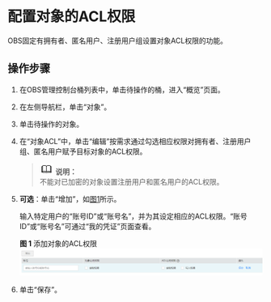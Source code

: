 # 配置对象的ACL权限<a name="zh-cn_topic_0045829106"></a>

OBS固定有拥有者、匿名用户、注册用户组设置对象ACL权限的功能。

## 操作步骤<a name="section5625474717298"></a>

1.  在OBS管理控制台桶列表中，单击待操作的桶，进入“概览”页面。
2.  在左侧导航栏，单击“对象”。
3.  单击待操作的对象。
4.  在“对象ACL”中，单击“编辑”按需求通过勾选相应权限对拥有者、注册用户组、匿名用户赋予目标对象的ACL权限。

    >![](public_sys-resources/icon-note.gif) **说明：**   
    >不能对已加密的对象设置注册用户和匿名用户的ACL权限。  

5.  **可选**：单击“增加”，如[图1](#fig3474335195326)所示。

    输入特定用户的“账号ID”或“账号名”，并为其设定相应的ACL权限。“账号ID”或“账号名”可通过“我的凭证”页面查看。

    **图 1**  添加对象的ACL权限<a name="fig3474335195326"></a>  
    ![](figures/添加对象的ACL权限.png "添加对象的ACL权限")

6.  单击“保存”。

